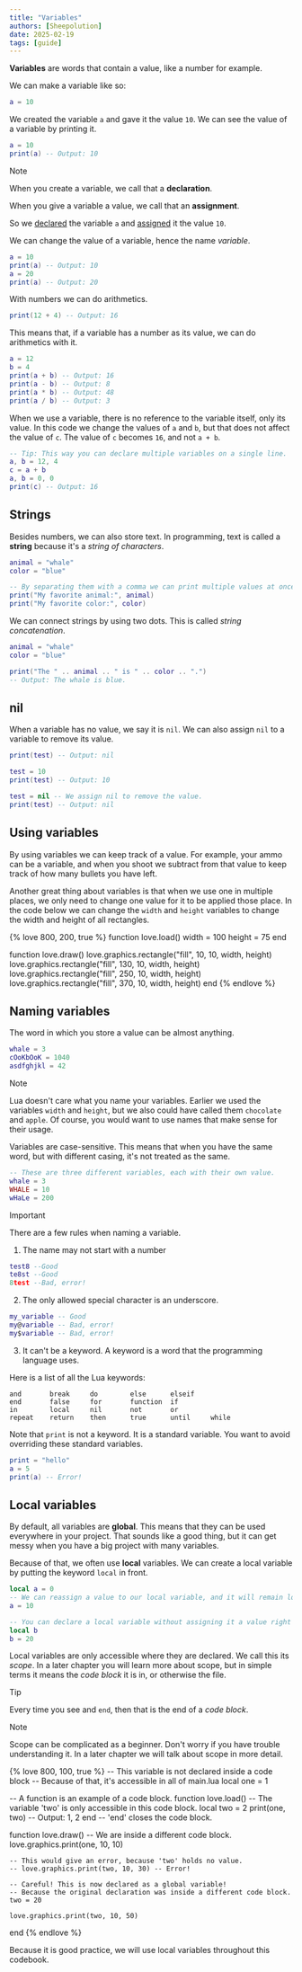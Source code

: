 ```yaml
---
title: "Variables"
authors: [Sheepolution]
date: 2025-02-19
tags: [guide]
---
```


**Variables** are words that contain a value, like a number for example.

We can make a variable like so:

```lua
a = 10
```

We created the variable `a` and gave it the value `10`. We can see the value of a variable by printing it.

```lua
a = 10
print(a) -- Output: 10
```
> [!NOTE]
> When you create a variable, we call that a **declaration**.
> 
> When you give a variable a value, we call that an **assignment**.
>
> So we <ins>declared</ins> the variable `a` and <ins>assigned</ins> it the value `10`.

We can change the value of a variable, hence the name *variable*.

```lua
a = 10
print(a) -- Output: 10
a = 20
print(a) -- Output: 20
```

With numbers we can do arithmetics.

```lua
print(12 + 4) -- Output: 16
```

This means that, if a variable has a number as its value, we can do arithmetics with it.

```lua
a = 12
b = 4
print(a + b) -- Output: 16
print(a - b) -- Output: 8
print(a * b) -- Output: 48
print(a / b) -- Output: 3
```

When we use a variable, there is no reference to the variable itself, only its value. In this code we change the values of `a` and `b`, but that does not affect the value of `c`. The value of `c` becomes `16`, and not `a + b`.

```lua
-- Tip: This way you can declare multiple variables on a single line.
a, b = 12, 4
c = a + b
a, b = 0, 0
print(c) -- Output: 16
```

## Strings

Besides numbers, we can also store text. In programming, text is called a **string** because it's a *string of characters*.

```lua
animal = "whale"
color = "blue"

-- By separating them with a comma we can print multiple values at once.
print("My favorite animal:", animal)
print("My favorite color:", color)
```

We can connect strings by using two dots. This is called *string concatenation*.

```lua
animal = "whale"
color = "blue"

print("The " .. animal .. " is " .. color .. ".")
-- Output: The whale is blue.
```

## nil

When a variable has no value, we say it is `nil`. We can also assign `nil` to a variable to remove its value.

```lua
print(test) -- Output: nil

test = 10
print(test) -- Output: 10

test = nil -- We assign nil to remove the value.
print(test) -- Output: nil
```

## Using variables

By using variables we can keep track of a value. For example, your ammo can be a variable, and when you shoot we subtract from that value to keep track of how many bullets you have left.

Another great thing about variables is that when we use one in multiple places, we only need to change one value for it to be applied those place. In the code below we can change the `width` and `height` variables to change the width and height of all rectangles.

{% love 800, 200, true %}
function love.load()
    width = 100
    height = 75
end

function love.draw()
    love.graphics.rectangle("fill", 10, 10, width, height)
    love.graphics.rectangle("fill", 130, 10, width, height)
    love.graphics.rectangle("fill", 250, 10, width, height)
    love.graphics.rectangle("fill", 370, 10, width, height)
end
{% endlove %}

## Naming variables

The word in which you store a value can be almost anything.

```lua
whale = 3
cOoKbOoK = 1040
asdfghjkl = 42
```

> [!NOTE]
> Lua doesn't care what you name your variables. Earlier we used the variables `width` and `height`, but we also could have called them `chocolate` and `apple`. Of course, you would want to use names that make sense for their usage.

Variables are case-sensitive. This means that when you have the same word, but with different casing, it's not treated as the same. 

```lua
-- These are three different variables, each with their own value.
whale = 3
WHALE = 10
wHaLe = 200
```

> [!IMPORTANT]
> There are a few rules when naming a variable.
> 1. The name may not start with a number
> ```lua
> test8 --Good
> te8st --Good
> 8test --Bad, error!
> ```
> 2. The only allowed special character is an underscore.
> ```lua
> my_variable -- Good
> my@variable -- Bad, error!
> my$variable -- Bad, error!
>```
> 3. It can't be a keyword. A keyword is a word that the programming language uses.
>
> Here is a list of all the Lua keywords:
> ```
> and       break     do        else      elseif
> end       false     for       function  if
> in        local     nil       not       or
> repeat    return    then      true      until     while
> ```
> Note that `print` is not a keyword. It is a standard variable. You want to avoid overriding these standard variables.
> ```lua
> print = "hello"
> a = 5
> print(a) -- Error!
> ```

## Local variables

By default, all variables are **global**. This means that they can be used everywhere in your project. That sounds like a good thing, but it can get messy when you have a big project with many variables.

Because of that, we often use **local** variables. We can create a local variable by putting the keyword `local` in front.

```lua
local a = 0
-- We can reassign a value to our local variable, and it will remain local.
a = 10

-- You can declare a local variable without assigning it a value right away.
local b
b = 20
```


Local variables are only accessible where they are declared. We call this its *scope*. In a later chapter you will learn more about scope, but in simple terms it means the *code block* it is in, or otherwise the file.

> [!TIP]
> Every time you see and `end`, then that is the end of a *code block*.

> [!NOTE]
> Scope can be complicated as a beginner. Don't worry if you have trouble understanding it. In a later chapter we will talk about scope in more detail.

{% love 800, 100, true %}
-- This variable is not declared inside a code block
-- Because of that, it's accessible in all of main.lua
local one = 1

-- A function is an example of a code block.
function love.load()
    -- The variable 'two' is only accessible in this code block.
    local two = 2
    print(one, two) -- Output: 1, 2
end -- 'end' closes the code block.

function love.draw()
    -- We are inside a different code block.
    love.graphics.print(one, 10, 10)

    -- This would give an error, because 'two' holds no value.
    -- love.graphics.print(two, 10, 30) -- Error!

    -- Careful! This is now declared as a global variable!
    -- Because the original declaration was inside a different code block.
    two = 20

    love.graphics.print(two, 10, 50)
end
{% endlove %}

Because it is good practice, we will use local variables throughout this codebook.
